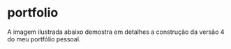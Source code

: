# portfolio
A imagem ilustrada abaixo demostra em detalhes a construção da versão 4 do meu portfólio pessoal.
